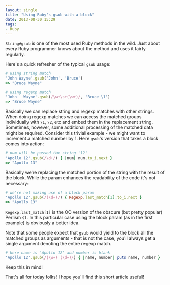 ```yaml
---
layout: single
title: "Using Ruby's gsub with a block"
date: 2013-08-30 15:29
tags:
- Ruby
---
```


`String#gsub` is one of the most used Ruby methods in the wild. Just
about every Ruby programmer knows about the method and uses it fairly
regularly.

Here's a quick refresher of the typical `gsub` usage:

``` ruby
# using string match
'John Wayne'.gsub('John', 'Bruce')
=> "Bruce Wayne"

# using regexp match
'John   Wayne'.gsub(/\w+\s+(\w+)/, 'Bruce \1')
=> "Bruce Wayne"
```

Basically we can replace string and regexp matches with other
strings. When doing regexp matches we can access the matched groups
individually with `\1`, `\2`, etc and embed them in the replacement
string.  Sometimes, however, some additional processing of the matched
data might be required. Consider this trivial example - we might want
to increment a matched number by 1. Here `gsub`'s version that takes a
block comes into action:

``` ruby
# num will be passed the string '12'
'Apollo 12'.gsub(/\d+/) { |num| num.to_i.next }
=> "Apollo 13"
```

Basically we're replacing the matched portion of the string with the
result of the block. While the param enhances the readability of the code it's not necessary:

``` ruby
# we're not making use of a block param
'Apollo 12'.gsub(/(\d+)/) { Regexp.last_match[1].to_i.next }
=> "Apollo 13"
```

`Regexp.last_match[1]` is the OO version of the obscure (but pretty
popular) Perlism `$1`. In this particular case using the block param
(as in the first example) is obviously a better idea.

Note that some people expect that `gsub` would yield to the block all
the matched groups as arguments - that is not the case, you'll always
get a single argument denoting the entire regexp match.

``` ruby
# here name is 'Apollo 12' and number is blank
'Apollo 12'.gsub(/(\w+) (\d+)/) { |name, number| puts name, number }
```

Keep this in mind!

That's all for today folks! I hope you'll find this short article useful!
